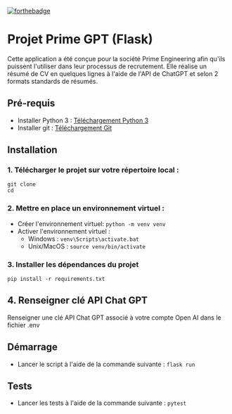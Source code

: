 [![forthebadge](https://forthebadge.com/images/badges/made-with-python.svg)](https://forthebadge.com)
# Projet Prime GPT (Flask)

Cette application a été conçue pour la société Prime Engineering afin qu'ils puissent l'utiliser dans leur processus de recrutement.
Elle réalise un résumé de CV en quelques lignes à l'aide de l'API de ChatGPT et selon 2 formats standards de résumés.

## Pré-requis

* Installer Python 3 : [Téléchargement Python 3](https://www.python.org/downloads/)
* Installer git : [Téléchargement Git](https://git-scm.com/book/fr/v2/D%C3%A9marrage-rapide-Installation-de-Git)

## Installation

### 1. Télécharger le projet sur votre répertoire local : 
```
git clone  
cd 
```
### 2. Mettre en place un environnement virtuel :
* Créer l'environnement virtuel: `python -m venv venv`
* Activer l'environnement virtuel :
    * Windows : `venv\Scripts\activate.bat`
    * Unix/MacOS : `source venv/bin/activate`

    
### 3. Installer les dépendances du projet
```
pip install -r requirements.txt
```

## 4. Renseigner clé API Chat GPT

Renseigner une clé API Chat GPT associé à votre compte Open AI dans le fichier .env

## Démarrage
* Lancer le script à l'aide de la commande suivante : `flask run`

## Tests

* Lancer les tests à l'aide de la commande suivante : `pytest`